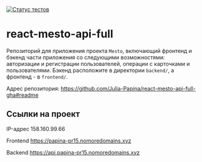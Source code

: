 [![Статус тестов](../../actions/workflows/tests.yml/badge.svg)](../../actions/workflows/tests.yml)

# react-mesto-api-full
Репозиторий для приложения проекта `Mesto`, включающий фронтенд и бэкенд части приложения со следующими возможностями: авторизации и регистрации пользователей, операции с карточками и пользователями. Бэкенд расположите в директории `backend/`, а фронтенд - в `frontend/`. 
  
Адрес репозитория: https://github.com/Julia-Papina/react-mesto-api-full-gha#readme

## Ссылки на проект

IP-адрес 158.160.99.66

Frontend https://papina-pr15.nomoredomains.xyz

Backend https://api.papina-pr15.nomoredomains.xyz
